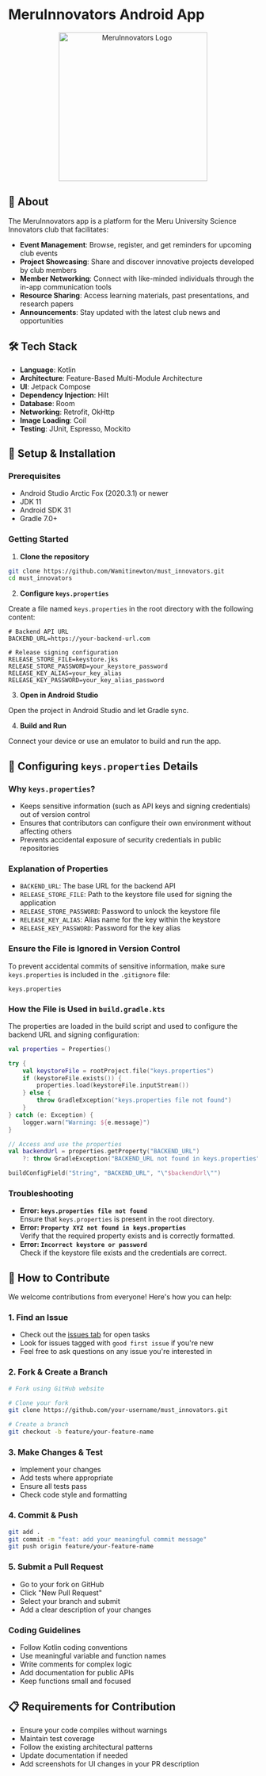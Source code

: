 # MeruInnovators Android App

<!-- Logo section with modern CSS -->
<div style="text-align: center;">
  <img src="common_ui/src/main/res/drawable/innovation.jpg" alt="MeruInnovators Logo" width="300"/>
</div>

## 🚀 About

The MeruInnovators app is a platform for the Meru University Science Innovators club that facilitates:

- **Event Management**: Browse, register, and get reminders for upcoming club events
- **Project Showcasing**: Share and discover innovative projects developed by club members
- **Member Networking**: Connect with like-minded individuals through the in-app communication tools
- **Resource Sharing**: Access learning materials, past presentations, and research papers
- **Announcements**: Stay updated with the latest club news and opportunities

## 🛠️ Tech Stack

- **Language**: Kotlin
- **Architecture**: Feature-Based Multi-Module Architecture
- **UI**: Jetpack Compose
- **Dependency Injection**: Hilt
- **Database**: Room
- **Networking**: Retrofit, OkHttp
- **Image Loading**: Coil
- **Testing**: JUnit, Espresso, Mockito

## 🔧 Setup & Installation

### Prerequisites

- Android Studio Arctic Fox (2020.3.1) or newer
- JDK 11
- Android SDK 31
- Gradle 7.0+

### Getting Started

1. **Clone the repository**

```bash
git clone https://github.com/Wamitinewton/must_innovators.git
cd must_innovators
```

2. **Configure `keys.properties`**

Create a file named `keys.properties` in the root directory with the following content:

```properties
# Backend API URL
BACKEND_URL=https://your-backend-url.com

# Release signing configuration
RELEASE_STORE_FILE=keystore.jks
RELEASE_STORE_PASSWORD=your_keystore_password
RELEASE_KEY_ALIAS=your_key_alias
RELEASE_KEY_PASSWORD=your_key_alias_password
```

3. **Open in Android Studio**

Open the project in Android Studio and let Gradle sync.

4. **Build and Run**

Connect your device or use an emulator to build and run the app.

## 🔐 Configuring `keys.properties` Details

### Why `keys.properties`?
- Keeps sensitive information (such as API keys and signing credentials) out of version control
- Ensures that contributors can configure their own environment without affecting others
- Prevents accidental exposure of security credentials in public repositories

### Explanation of Properties
- `BACKEND_URL`: The base URL for the backend API
- `RELEASE_STORE_FILE`: Path to the keystore file used for signing the application
- `RELEASE_STORE_PASSWORD`: Password to unlock the keystore file
- `RELEASE_KEY_ALIAS`: Alias name for the key within the keystore
- `RELEASE_KEY_PASSWORD`: Password for the key alias

### Ensure the File is Ignored in Version Control
To prevent accidental commits of sensitive information, make sure `keys.properties` is included in the `.gitignore` file:

```gitignore
keys.properties
```

### How the File is Used in `build.gradle.kts`
The properties are loaded in the build script and used to configure the backend URL and signing configuration:

```kotlin
val properties = Properties()

try {
    val keystoreFile = rootProject.file("keys.properties")
    if (keystoreFile.exists()) {
        properties.load(keystoreFile.inputStream())
    } else {
        throw GradleException("keys.properties file not found")
    }
} catch (e: Exception) {
    logger.warn("Warning: ${e.message}")
}

// Access and use the properties
val backendUrl = properties.getProperty("BACKEND_URL")
    ?: throw GradleException("BACKEND_URL not found in keys.properties")

buildConfigField("String", "BACKEND_URL", "\"$backendUrl\"")
```

### Troubleshooting
- **Error: `keys.properties file not found`**  
  Ensure that `keys.properties` is present in the root directory.
- **Error: `Property XYZ not found in keys.properties`**  
  Verify that the required property exists and is correctly formatted.
- **Error: `Incorrect keystore or password`**  
  Check if the keystore file exists and the credentials are correct.

## 👥 How to Contribute

We welcome contributions from everyone! Here's how you can help:

### 1. Find an Issue

- Check out the [issues tab](https://github.com/Wamitinewton/must_innovators/issues) for open tasks
- Look for issues tagged with `good first issue` if you're new
- Feel free to ask questions on any issue you're interested in

### 2. Fork & Create a Branch

```bash
# Fork using GitHub website

# Clone your fork
git clone https://github.com/your-username/must_innovators.git

# Create a branch
git checkout -b feature/your-feature-name
```

### 3. Make Changes & Test

- Implement your changes
- Add tests where appropriate
- Ensure all tests pass
- Check code style and formatting

### 4. Commit & Push

```bash
git add .
git commit -m "feat: add your meaningful commit message"
git push origin feature/your-feature-name
```

### 5. Submit a Pull Request

- Go to your fork on GitHub
- Click "New Pull Request"
- Select your branch and submit
- Add a clear description of your changes

### Coding Guidelines

- Follow Kotlin coding conventions
- Use meaningful variable and function names
- Write comments for complex logic
- Add documentation for public APIs
- Keep functions small and focused

## 📋 Requirements for Contribution

- Ensure your code compiles without warnings
- Maintain test coverage
- Follow the existing architectural patterns
- Update documentation if needed
- Add screenshots for UI changes in your PR description

